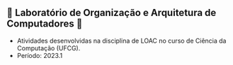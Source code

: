 ## 💽 Laboratório de Organização e Arquitetura de Computadores 💾

- Atividades desenvolvidas na disciplina de LOAC no curso de Ciência da Computação (UFCG).
- Período: 2023.1
